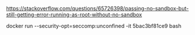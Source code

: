 https://stackoverflow.com/questions/65726398/passing-no-sandbox-but-still-getting-error-running-as-root-without-no-sandbox

docker run --security-opt=seccomp:unconfined -it 5bac3bf81ce9 bash